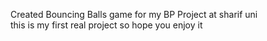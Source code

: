 Created Bouncing Balls game for my BP Project at sharif uni       
this is my first real project so hope you enjoy it
